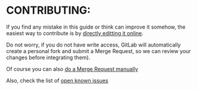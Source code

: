 # CONTRIBUTING:

If you find any mistake in this guide or think can improve it somehow, 
the easiest way to contribute is by [directly editting it online](https://docs.gitlab.com/ee/user/project/repository/web_editor.html).

Do not worry, if you do not have write access, GitLab will automatically create 
a personal fork and submit a Merge Request, so we can review your changes before 
integrating them).

Of course you can also [do a Merge Request manually](https://docs.gitlab.com/ee/gitlab-basics/add-merge-request.html)

Also, check the list of [open known issues](https://git.cells.es/ctdoc/apg/issues)
